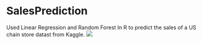 # SalesPrediction
Used Linear Regression and Random Forest In R to predict the sales of a US chain store datast from Kaggle. 
![](/images/positions_by_state.png)
